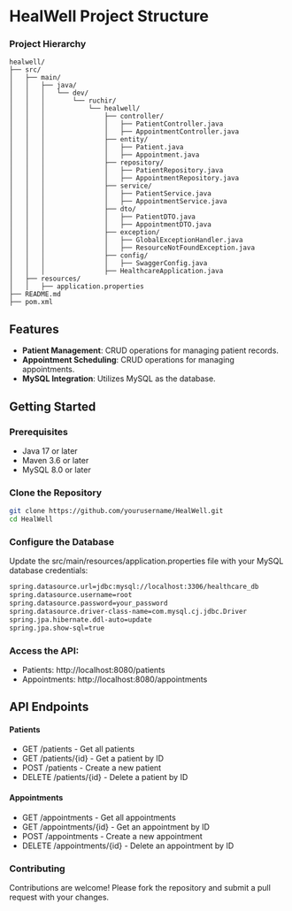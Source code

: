 # HealWell Project Structure

### Project Hierarchy

```plaintext
healwell/
├── src/
│   ├── main/
│   │   ├── java/
│   │   │   └── dev/
│   │   │       └── ruchir/
│   │   │           └── healwell/
│   │   │               ├── controller/
│   │   │               │   ├── PatientController.java
│   │   │               │   ├── AppointmentController.java
│   │   │               ├── entity/
│   │   │               │   ├── Patient.java
│   │   │               │   ├── Appointment.java
│   │   │               ├── repository/
│   │   │               │   ├── PatientRepository.java
│   │   │               │   ├── AppointmentRepository.java
│   │   │               ├── service/
│   │   │               │   ├── PatientService.java
│   │   │               │   ├── AppointmentService.java
│   │   │               ├── dto/
│   │   │               │   ├── PatientDTO.java
│   │   │               │   ├── AppointmentDTO.java
│   │   │               ├── exception/
│   │   │               │   ├── GlobalExceptionHandler.java
│   │   │               │   ├── ResourceNotFoundException.java
│   │   │               ├── config/
│   │   │               │   ├── SwaggerConfig.java
│   │   │               ├── HealthcareApplication.java
│   ├── resources/
│   │   ├── application.properties
├── README.md
├── pom.xml

```

## Features

- **Patient Management**: CRUD operations for managing patient records.
- **Appointment Scheduling**: CRUD operations for managing appointments.
- **MySQL Integration**: Utilizes MySQL as the database.

## Getting Started

### Prerequisites

- Java 17 or later
- Maven 3.6 or later
- MySQL 8.0 or later

### Clone the Repository

```bash
git clone https://github.com/yourusername/HealWell.git
cd HealWell
```
### Configure the Database
Update the src/main/resources/application.properties file with your MySQL database credentials:

```bash
spring.datasource.url=jdbc:mysql://localhost:3306/healthcare_db
spring.datasource.username=root
spring.datasource.password=your_password
spring.datasource.driver-class-name=com.mysql.cj.jdbc.Driver
spring.jpa.hibernate.ddl-auto=update
spring.jpa.show-sql=true
```

### Access the API:
- Patients: http://localhost:8080/patients
- Appointments: http://localhost:8080/appointments

## API Endpoints

#### Patients
- GET /patients - Get all patients
- GET /patients/{id} - Get a patient by ID
- POST /patients - Create a new patient
- DELETE /patients/{id} - Delete a patient by ID
  
#### Appointments
- GET /appointments - Get all appointments
- GET /appointments/{id} - Get an appointment by ID
- POST /appointments - Create a new appointment
- DELETE /appointments/{id} - Delete an appointment by ID

###  Contributing
Contributions are welcome! Please fork the repository and submit a pull request with your changes.
